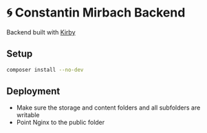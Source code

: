 # 🌀 Constantin Mirbach Backend

Backend built with [Kirby](https://getkirby.com/)

## Setup

``` bash
composer install --no-dev
```

## Deployment

- Make sure the storage and content folders and all subfolders are writable
- Point Nginx to the public folder
